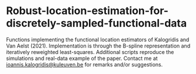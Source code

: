# Robust-location-estimation-for-discretely-sampled-functional-data
Functions implementing the functional location estimators of Kalogridis and Van Aelst (2021).
Implementation is through the B-spline representation and iteratively reweighted least-squares.
Additional scripts reproduce the simulations and real-data example of the paper.
Contact me at ioannis.kalogridis@kuleuven.be for remarks and/or suggestions.
